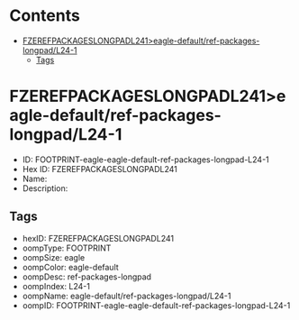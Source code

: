 



Contents
========

* [FZEREFPACKAGESLONGPADL241>eagle-default/ref-packages-longpad/L24-1](#fzerefpackageslongpadl241eagle-defaultref-packages-longpadl24-1)
	* [Tags](#tags)

# FZEREFPACKAGESLONGPADL241>eagle-default/ref-packages-longpad/L24-1

- ID: FOOTPRINT-eagle-eagle-default-ref-packages-longpad-L24-1
- Hex ID: FZEREFPACKAGESLONGPADL241
- Name: 
- Description: 

## Tags

- hexID: FZEREFPACKAGESLONGPADL241
- oompType: FOOTPRINT
- oompSize: eagle
- oompColor: eagle-default
- oompDesc: ref-packages-longpad
- oompIndex: L24-1
- oompName: eagle-default/ref-packages-longpad/L24-1
- oompID: FOOTPRINT-eagle-eagle-default-ref-packages-longpad-L24-1
